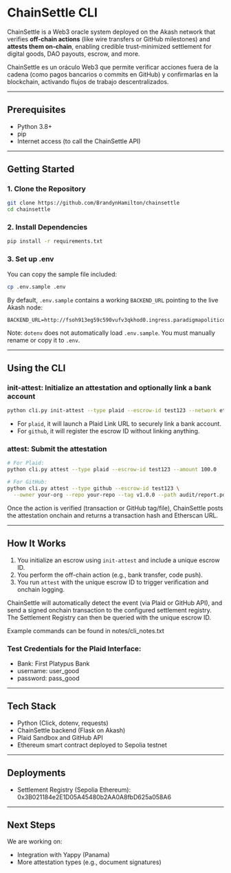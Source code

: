# ChainSettle CLI

ChainSettle is a Web3 oracle system deployed on the Akash network that verifies **off-chain actions** (like wire transfers or GitHub milestones) and **attests them on-chain**, enabling credible trust-minimized settlement for digital goods, DAO payouts, escrow, and more.

ChainSettle es un oráculo Web3 que permite verificar acciones fuera de la cadena (como pagos bancarios o commits en GitHub) y confirmarlas en la blockchain, activando flujos de trabajo descentralizados.

---

## Prerequisites

- Python 3.8+
- pip
- Internet access (to call the ChainSettle API)

---

## Getting Started

### 1. Clone the Repository

```bash
git clone https://github.com/BrandynHamilton/chainsettle
cd chainsettle
```

### 2. Install Dependencies

```bash
pip install -r requirements.txt
```

### 3. Set up .env

You can copy the sample file included:

```bash
cp .env.sample .env
```

By default, `.env.sample` contains a working `BACKEND_URL` pointing to the live Akash node:

```env
BACKEND_URL=http://fsoh913eg59c590vufv3qkhod0.ingress.paradigmapolitico.online/
```

Note: `dotenv` does not automatically load `.env.sample`. You must manually rename or copy it to `.env`.

---

## Using the CLI

### init-attest: Initialize an attestation and optionally link a bank account

```bash
python cli.py init-attest --type plaid --escrow-id test123 --network ethereum
```

- For `plaid`, it will launch a Plaid Link URL to securely link a bank account.
- For `github`, it will register the escrow ID without linking anything.

### attest: Submit the attestation

```bash
# For Plaid:
python cli.py attest --type plaid --escrow-id test123 --amount 100.0

# For GitHub:
python cli.py attest --type github --escrow-id test123 \
  --owner your-org --repo your-repo --tag v1.0.0 --path audit/report.pdf
```

Once the action is verified (transaction or GitHub tag/file), ChainSettle posts the attestation onchain and returns a transaction hash and Etherscan URL.

---

## How It Works

1. You initialize an escrow using `init-attest` and include a unique escrow ID.
2. You perform the off-chain action (e.g., bank transfer, code push).
3. You run `attest` with the unique escrow ID to trigger verification and onchain logging.

ChainSettle will automatically detect the event (via Plaid or GitHub API), and send a signed onchain transaction to the configured settlement registry.  The Settlement Registry can then be queried with the unique escrow ID.  

Example commands can be found in notes/cli_notes.txt

### Test Credentials for the Plaid Interface:

- Bank: First Platypus Bank 
- username: user_good
- password: pass_good

---

## Tech Stack

- Python (Click, dotenv, requests)
- ChainSettle backend (Flask on Akash)
- Plaid Sandbox and GitHub API
- Ethereum smart contract deployed to Sepolia testnet

---

## Deployments

- Settlement Registry (Sepolia Ethereum): 0x3B021184e2E1D05A45480b2AA0A8fbD625a058A6

---

## Next Steps

We are working on:

- Integration with Yappy (Panama)
- More attestation types (e.g., document signatures)
